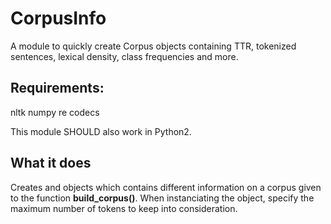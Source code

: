 # CorpusInfo
A module to quickly create Corpus objects containing TTR, tokenized sentences, lexical density, class frequencies and more.

## Requirements:

nltk
numpy
re
codecs

This module SHOULD also work in Python2.

## What it does

Creates and objects which contains different information on a corpus given to the function **build_corpus()**. When instanciating the object, specify the maximum number of tokens to keep into consideration.

